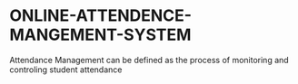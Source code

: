 # ONLINE-ATTENDENCE-MANGEMENT-SYSTEM
Attendance Management can be defined as the process of monitoring and controling student  attendance
